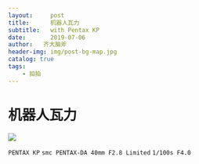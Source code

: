```yaml
---
layout:     post
title:      机器人瓦力
subtitle:   with Pentax KP
date:       2019-07-06
author:	  齐大脑斧
header-img: img/post-bg-map.jpg
catalog: true
tags:
	- 拍拍
---
```


# 机器人瓦力

![](http://ww3.sinaimg.cn/large/006tNc79ly1g4qd73yf5oj31940u01ky.jpg)

`PENTAX KP`
`smc PENTAX-DA 40mm F2.8 Limited`
`1/100s F4.0`